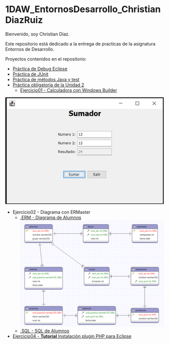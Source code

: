 # 1DAW_EntornosDesarrollo_ChristianDiazRuiz

Bienvenido, soy Christian Díaz.

Este repositorio está dedicado a la entrega de practicas de la asignatura Entornos de Desarrollo.

Proyectos contenidos en el repositorio:

* [Práctica de Debug Eclipse](https://github.com/cdiazruiz525/1DAW_EntornosDesarrollo_ChristianDiazRuiz/tree/main/src/practicaDebug)
* [Práctica de JUnit](https://github.com/cdiazruiz525/1DAW_EntornosDesarrollo_ChristianDiazRuiz/tree/main/src/practicaJUNIT)
* [Práctica de métodos Java y test](https://github.com/cdiazruiz525/1DAW_EntornosDesarrollo_ChristianDiazRuiz/tree/main/src/practicaUtiles)
* [Práctica obligatoria de la Unidad 2](https://github.com/cdiazruiz525/1DAW_EntornosDesarrollo_ChristianDiazRuiz/tree/main/src/practicaObligatoriaUnidad2)
  * [Ejercicio01 - Calculadora con Windows Builder](https://github.com/cdiazruiz525/1DAW_EntornosDesarrollo_ChristianDiazRuiz/blob/main/src/practicaObligatoriaUnidad2/Ejercicio01_Calculadora.java)

![Captura de Calculadora](https://github.com/cdiazruiz525/1DAW_EntornosDesarrollo_ChristianDiazRuiz/blob/main/src/practicaObligatoriaUnidad2/Ejercicio01_Calculadora_ChristianDiazRuiz.png)
  * Ejercicio02 - Diagrama con ERMaster
    * [.ERM - Diagrama de Alumnos](https://github.com/cdiazruiz525/1DAW_EntornosDesarrollo_ChristianDiazRuiz/blob/main/src/practicaObligatoriaUnidad2/Ejercicio02_DiagramaAlumnos.erm)
![Captura del Diagrama de Alumnos](https://github.com/cdiazruiz525/1DAW_EntornosDesarrollo_ChristianDiazRuiz/blob/main/src/practicaObligatoriaUnidad2/Ejercicio02_DiagramaAlumnos_ChristianDiazRuiz.png)
    * [.SQL - SQL de Alumnos](https://github.com/cdiazruiz525/1DAW_EntornosDesarrollo_ChristianDiazRuiz/blob/main/src/practicaObligatoriaUnidad2/Ejercicio02_SqlAlumnos.sql)
  * [Ejercicio04 - **Tutorial** Instalación plugin PHP para Eclipse](https://github.com/cdiazruiz525/1DAW_EntornosDesarrollo_ChristianDiazRuiz/blob/main/src/practicaObligatoriaUnidad2/Ejercicio04_PluginPHP_Eclipse_ChristianDiazRuiz.pdf)






